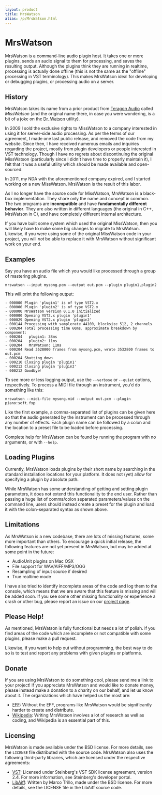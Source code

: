 ```yaml
---
layout: product
title: MrsWatson
alias: /p/MrsWatson.html
---
```


MrsWatson
=========

MrsWatson is a command-line audio plugin host. It takes one or more plugins,
sends an audio signal to them for processing, and saves the resulting output.
Although the plugins think they are running in realtime, processing is
actually done offline (this is not the same as the "offline" processing in VST
terminology). This makes MrsWatson ideal for developing or debugging plugins,
or processing audio on a server.


History
-------

MrsWatson takes its name from a prior product from [Teragon Audio][1] called
*MissWatson* (and the original name there, in case you were wondering, is a
bit of a joke on the [Dr. Watson][2] utility).

In 2009 I sold the exclusive rights to MissWatson to a company interested in
using it for server-side audio processing. As per the terms of our agreement,
I made one last public release, and removed the code from my website. Since
then, I have received numerous emails and inquiries regarding the project,
mostly from plugin developers or people interested in VST technology. Though I
have no regrets about discontinuing the original MissWatson (particularly
since I didn't have time to properly maintain it), I felt that it was a useful
utility which should be made available and open-sourced.

In 2011, my NDA with the aforementioned company expired, and I started working
on a new MissWatson. MrsWatson is the result of this labor.

As I no longer have the source code for MissWatson, MrsWatson is a black-box
implementation. They share only the name and concept in common. The two
programs are **incompatible** and have **fundamentally different behavior**.
They are also written in different languages (the original in C++, MrsWatson
in C), and have completely different internal architecture.

If you have built some system which used the original MissWatson, then you
will likely have to make some big changes to migrate to MrsWatson. Likewise,
if you were using some of the original MissWatson code in your project, you
will *not* be able to replace it with MrsWatson without significant work on
your end.


Examples
--------

Say you have an audio file which you would like processed through a group of
mastering plugins.

    mrswatson --input mysong.pcm --output out.pcm --plugin plugin1,plugin2

This will print the following output:

    - 000000 Plugin 'plugin1' is of type VST2.x
    - 000000 Plugin 'plugin2' is of type VST2.x
    - 000000 MrsWatson version 0.1.0 initialized
    - 000000 Opening VST2.x plugin 'plugin1'
    - 000029 Opening VST2.x plugin 'plugin2'
    - 000144 Processing with samplerate 44100, blocksize 512, 2 channels
    - 000204 Total processing time 60ms, approximate breakdown by component:
    - 000204   plugin1: 38ms
    - 000204   plugin2: 11ms
    - 000204   MrsWatson: 11ms
    - 000204 Read 3528000 frames from mysong.pcm, wrote 3532800 frames to out.pcm
    - 000204 Shutting down
    - 000210 Closing plugin 'plugin1'
    - 000212 Closing plugin 'plugin2'
    - 000212 Goodbye!

To see more or less logging output, use the `--verbose` or `--quiet` options,
respectively.  To process a MIDI file through an instrument, you'd do
something like this:

    mrswatson --midi-file mysong.mid --output out.pcm --plugin piano:soft.fxp

Like the first example, a comma-separated list of plugins can be given here so
that the audio generated by the instrument can be processed through any number
of effects. Each plugin name can be followed by a colon and the location to a
preset file to be loaded before processing.

Complete help for MrsWatson can be found by running the program with no
arguments, or with `--help`.


Loading Plugins
---------------

Currently, MrsWatson loads plugins by their short name by searching in the
standard installation locations for your platform. It does not (yet) allow for
specifying a plugin by absolute path.

While MrsWatson has some understanding of getting and setting plugin
parameters, it does not extend this functionality to the end user. Rather than
passing a huge list of comma/colon separated parameters/values on the command
line, users should instead create a preset for the plugin and load it with the
colon-separated syntax as shown above.


Limitations
-----------

As MrsWatson is a new codebase, there are lots of missing features, some more
important than others. To encourage a quick initial release, the following
features are not yet present in MrsWatson, but may be added at some point in
the future:

* AudioUnit plugins on Mac OSX
* File support for WAV/AIFF/MP3/OGG
* Resampling of input source if desired
* True realtime mode

I have also tried to identify incomplete areas of the code and log them to the
console, which means that we are aware that this feature is missing and will
be added soon. If you see some other missing functionality or experience a
crash or other bug, please report an issue on our [project page][3].

Please Help!
------------


As mentioned, MrsWatson is fully functional but needs a lot of polish. If you
find areas of the code which are incomplete or not compatible with some
plugins, please make a pull request.

Likewise, if you want to help out without programming, the best way to do so
is to test and report any problems with given plugins or platforms.


Donate
------

If you are using MrsWatson to do something cool, please send me a link to your
project! If you appreciate MrsWatson and would like to donate money, please
instead make a donation to a charity on our behalf, and let us know about it.
The organizations which have helped us the most are:

* [EFF](https://supporters.eff.org/donate): Without the EFF, programs like
  MrsWatson would be significantly harder to create and distribute.
* [Wikipedia](http://wikimediafoundation.org/wiki/WMFJA085/en): Writing
  MrsWatson involves a lot of research as well as coding, and Wikipedia is
  an essential part of this.


Licensing
---------

MrsWatson is made available under the BSD license. For more details, see the
`LICENSE` file distributed with the source code. MrsWatson also uses the
following third-party libraries, which are licensed under the respective
agreements:

* [VST](http://www.steinberg.net/en/company/developer.html): Licensed under
  Steinberg's VST SDK license agreement, version 2.4. For more information,
  see Steinberg's developer portal.
* [LibAiff](http://aifftools.sourceforge.net/libaiff/): Written by Marco
  Trillo, made under the BSD license. For more details, see the LICENSE file
  in the LibAiff source code.


[1]: http://www.teragonaudio.com
[2]: http://en.wikipedia.org/wiki/Dr._Watson_(debugger)
[3]: http://github.com/teragonaudio/MrsWatson
